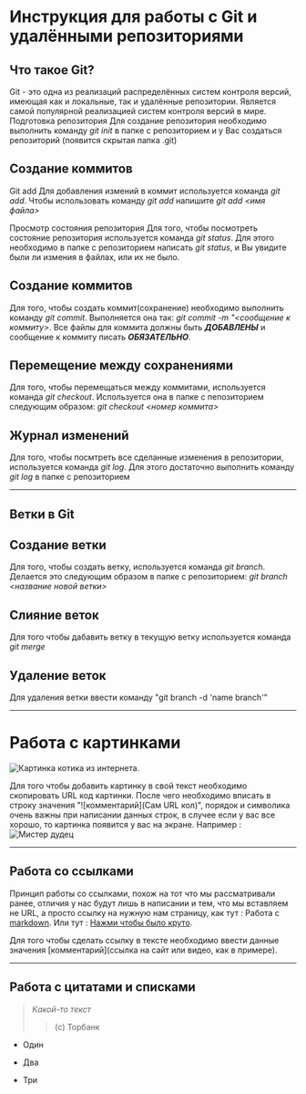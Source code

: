 # Инструкция для работы с Git и удалёнными репозиториями

## Что такое Git?
Git - это одна из реализаций распределённых систем контроля версий, имеющая как и локальные, так и удалённые репозитории. Является самой популярной реализацией систем контроля версий в мире.
Подготовка репозитория
Для создание репозитория необходимо выполнить команду *git init*  в папке с репозиторием и у Вас создаться репозиторий (появится скрытая папка .git)

## Создание коммитов

Git add
Для добавления измений в коммит используется команда *git add*. Чтобы использовать команду *git add* напишите *git add <имя файла>*

Просмотр состояния репозитория
Для того, чтобы посмотреть состояние репозитория используется команда *git status*. Для этого необходимо в папке с репозиторием написать *git status*, и Вы увидите были ли измения в файлах, или их не было.

## Создание коммитов
Для того, чтобы создать коммит(сохранение) необходимо выполнить команду *git commit*. Выполняется она так: *git commit -m "<сообщение к коммиту>*. Все файлы для коммита должны быть ***ДОБАВЛЕНЫ*** и сообщение к коммиту писать ***ОБЯЗАТЕЛЬНО***.

## Перемещение между сохранениями
Для того, чтобы перемещаться между коммитами, используется команда *git checkout*. Используется она в папке с пепозиторием следующим образом: *git checkout <номер коммита>*

## Журнал изменений
Для того, чтобы посмтреть все сделанные изменения в репозитории, используется команда *git log*. Для этого достаточно выполнить команду *git log* в папке с репозиторием

---

## Ветки в Git

## Создание ветки

Для того, чтобы создать ветку, используется команда *git branch*. Делается это следующим образом в папке с репозиторием: *git branch <название новой ветки>*

## Слияние веток

Для того чтобы дабавить ветку в текущую ветку используется команда *git merge <name branch>*

## Удаление веток
Для удаления ветки ввести команду "git branch -d 'name branch'"

---

# Работа с картинками

![Картинка котика из интернета](https://cdnn21.img.ria.ru/images/148839/96/1488399659_0:0:960:960_600x0_80_0_1_e38b72053fffa5d3d7e82d2fe116f0b3.jpg).

Для того чтобы добавить картинку в свой текст необходимо скопировать URL код картинки. После чего необходимо вписать в строку значения "![комментарий](Сам URL кол)", порядок и символика очень важны при написании данных строк, в случее если у вас все хорошо, то картинка появится у вас на экране. Например : 
![Мистер дудец](https://www.mirf.ru/wp-content/uploads/2021/08/maxresdefault-3.jpg) 

---

## Работа со ссылками
Принцип работы со ссылками, похож на тот что мы рассматривали ранее, отличия у нас будут лишь в написании и тем, что мы вставляем не URL, а просто ссылку на нужную нам страницу, как тут :
Работа с [markdown](https://gist.github.com/Jekins/2bf2d0638163f1294637).
Или тут : [Нажми чтобы было круто](https://www.youtube.com/watch?v=SUiMr3h50_g).

Для того чтобы сделать ссылку в тексте необходимо ввести данные значения [комментарий](ссылка на сайт или видео, как в примере).


---

## Работа с цитатами и списками

> *Какой-то текст*
>> (с) Торбанк

* Один
- Два
+ Три